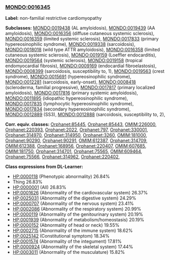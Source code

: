 
### [MONDO:0016345](http://purl.obolibrary.org/obo/MONDO_0016345)
**Label:** non-familial restrictive cardiomyopathy

**Subclasses:** [MONDO:0019438](http://purl.obolibrary.org/obo/MONDO_0019438) (AL amyloidosis), [MONDO:0019439](http://purl.obolibrary.org/obo/MONDO_0019439) (AA amyloidosis), [MONDO:0016356](http://purl.obolibrary.org/obo/MONDO_0016356) (diffuse cutaneous systemic sclerosis), [MONDO:0016359](http://purl.obolibrary.org/obo/MONDO_0016359) (limited systemic sclerosis), [MONDO:0017833](http://purl.obolibrary.org/obo/MONDO_0017833) (primary hypereosinophilic syndrome), [MONDO:0019338](http://purl.obolibrary.org/obo/MONDO_0019338) (sarcoidosis), [MONDO:0018018](http://purl.obolibrary.org/obo/MONDO_0018018) (wild type ATTR amyloidosis), [MONDO:0016358](http://purl.obolibrary.org/obo/MONDO_0016358) (limited cutaneous systemic sclerosis), [MONDO:0019159](http://purl.obolibrary.org/obo/MONDO_0019159) (Loeffler endocarditis), [MONDO:0019564](http://purl.obolibrary.org/obo/MONDO_0019564) (systemic sclerosis), [MONDO:0019158](http://purl.obolibrary.org/obo/MONDO_0019158) (tropical endomyocardial fibrosis), [MONDO:0009169](http://purl.obolibrary.org/obo/MONDO_0009169) (endocardial fibroelastosis), [MONDO:0008399](http://purl.obolibrary.org/obo/MONDO_0008399) (sarcoidosis, susceptibility to, 1), [MONDO:0019563](http://purl.obolibrary.org/obo/MONDO_0019563) (crest syndrome), [MONDO:0015691](http://purl.obolibrary.org/obo/MONDO_0015691) (hypereosinophilic syndrome), [MONDO:0012281](http://purl.obolibrary.org/obo/MONDO_0012281) (sarcoidosis, early-onset), [MONDO:0008418](http://purl.obolibrary.org/obo/MONDO_0008418) (scleroderma, familial progressive), [MONDO:0017817](http://purl.obolibrary.org/obo/MONDO_0017817) (primary localized amyloidosis), [MONDO:0017816](http://purl.obolibrary.org/obo/MONDO_0017816) (primary systemic amyloidosis), [MONDO:0011895](http://purl.obolibrary.org/obo/MONDO_0011895) (idiopathic hypereosinophilic syndrome), [MONDO:0017835](http://purl.obolibrary.org/obo/MONDO_0017835) (lymphocytic hypereosinophilic syndrome), [MONDO:0017834](http://purl.obolibrary.org/obo/MONDO_0017834) (secondary hypereosinophilic syndrome), [MONDO:0012889](http://purl.obolibrary.org/obo/MONDO_0012889) (SS3), [MONDO:0012888](http://purl.obolibrary.org/obo/MONDO_0012888) (sarcoidosis, susceptibility to, 2), 

**Corr. equiv. classes:** [Orphanet:85445](http://www.orpha.net/ORDO/Orphanet_85445), [Orphanet:85443](http://www.orpha.net/ORDO/Orphanet_85443), [OMIM:226000](http://purl.obolibrary.org/obo/OMIM_226000), [Orphanet:220393](http://www.orpha.net/ORDO/Orphanet_220393), [Orphanet:2022](http://www.orpha.net/ORDO/Orphanet_2022), [Orphanet:797](http://www.orpha.net/ORDO/Orphanet_797), [Orphanet:330001](http://www.orpha.net/ORDO/Orphanet_330001), [Orphanet:314970](http://www.orpha.net/ORDO/Orphanet_314970), [Orphanet:314950](http://www.orpha.net/ORDO/Orphanet_314950), [Orphanet:3260](http://www.orpha.net/ORDO/Orphanet_3260), [OMIM:181000](http://purl.obolibrary.org/obo/OMIM_181000), [Orphanet:90290](http://www.orpha.net/ORDO/Orphanet_90290), [Orphanet:90291](http://www.orpha.net/ORDO/Orphanet_90291), [OMIM:612387](http://purl.obolibrary.org/obo/OMIM_612387), [Orphanet:314709](http://www.orpha.net/ORDO/Orphanet_314709), [OMIM:612388](http://purl.obolibrary.org/obo/OMIM_612388), [Orphanet:168956](http://www.orpha.net/ORDO/Orphanet_168956), [Orphanet:220407](http://www.orpha.net/ORDO/Orphanet_220407), [OMIM:607685](http://purl.obolibrary.org/obo/OMIM_607685), [OMIM:181750](http://purl.obolibrary.org/obo/OMIM_181750), [Orphanet:314701](http://www.orpha.net/ORDO/Orphanet_314701), [Orphanet:75565](http://www.orpha.net/ORDO/Orphanet_75565), [OMIM:609464](http://purl.obolibrary.org/obo/OMIM_609464), [Orphanet:75566](http://www.orpha.net/ORDO/Orphanet_75566), [Orphanet:314962](http://www.orpha.net/ORDO/Orphanet_314962), [Orphanet:220402](http://www.orpha.net/ORDO/Orphanet_220402), 

**Class expressions from DL-Learner:**

- [HP:0000118](http://purl.obolibrary.org/obo/HP_0000118) (Phenotypic abnormality) 26.84%
- Thing 26.83%
- [HP:0000001](http://purl.obolibrary.org/obo/HP_0000001) (All) 26.83%
- [HP:0001626](http://purl.obolibrary.org/obo/HP_0001626) (Abnormality of the cardiovascular system) 26.37%
- [HP:0025031](http://purl.obolibrary.org/obo/HP_0025031) (Abnormality of the digestive system) 24.29%
- [HP:0000707](http://purl.obolibrary.org/obo/HP_0000707) (Abnormality of the nervous system) 23.41%
- [HP:0002086](http://purl.obolibrary.org/obo/HP_0002086) (Abnormality of the respiratory system) 20.99%
- [HP:0000119](http://purl.obolibrary.org/obo/HP_0000119) (Abnormality of the genitourinary system) 20.19%
- [HP:0001939](http://purl.obolibrary.org/obo/HP_0001939) (Abnormality of metabolism/homeostasis) 20.19%
- [HP:0000152](http://purl.obolibrary.org/obo/HP_0000152) (Abnormality of head or neck) 19.55%
- [HP:0002715](http://purl.obolibrary.org/obo/HP_0002715) (Abnormality of the immune system) 18.62%
- [HP:0025142](http://purl.obolibrary.org/obo/HP_0025142) (Constitutional symptom) 18.34%
- [HP:0001574](http://purl.obolibrary.org/obo/HP_0001574) (Abnormality of the integument) 17.81%
- [HP:0000924](http://purl.obolibrary.org/obo/HP_0000924) (Abnormality of the skeletal system) 17.44%
- [HP:0003011](http://purl.obolibrary.org/obo/HP_0003011) (Abnormality of the musculature) 15.82%


